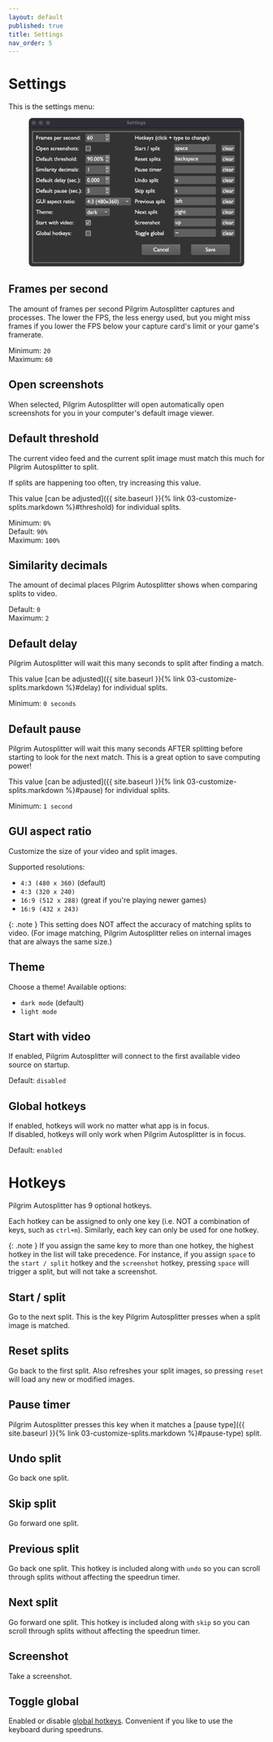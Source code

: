 ```yaml
---
layout: default
published: true
title: Settings
nav_order: 5
---
```


<link rel="stylesheet" href="css/main.css">

# Settings

This is the settings menu:

<figure>
  <img src="images/settings-menu.png" class="full-screen-image" alt="Settings menu">
</figure>

## Frames per second

The amount of frames per second Pilgrim Autosplitter captures and processes. The lower the FPS, the less energy used, but you might miss frames if you lower the FPS below your capture card's limit or your game's framerate. 

Minimum: `20`  
Maximum: `60`

## Open screenshots

When selected, Pilgrim Autosplitter will open automatically open screenshots for you in your computer's default image viewer.

## Default threshold

The current video feed and the current split image must match this much for Pilgrim Autosplitter to split.

If splits are happening too often, try increasing this value. 

This value [can be adjusted]({{ site.baseurl }}{% link 03-customize-splits.markdown %}#threshold) for individual splits.

Minimum: `0%`  
Default: `90%`  
Maximum: `100%`

## Similarity decimals

The amount of decimal places Pilgrim Autosplitter shows when comparing splits to video.

Default: `0`  
Maximum: `2`

## Default delay

Pilgrim Autosplitter will wait this many seconds to split after finding a match.

This value [can be adjusted]({{ site.baseurl }}{% link 03-customize-splits.markdown %}#delay) for individual splits.

Minimum: `0 seconds`

## Default pause

Pilgrim Autosplitter will wait this many seconds AFTER splitting before starting to look for the next match. This is a great option to save computing power!

This value [can be adjusted]({{ site.baseurl }}{% link 03-customize-splits.markdown %}#pause) for individual splits.

Minimum: `1 second`

## GUI aspect ratio

Customize the size of your video and split images. 

Supported resolutions:

* `4:3 (480 x 360)` (default)
* `4:3 (320 x 240)`
* `16:9 (512 x 288)` (great if you're playing newer games)
* `16:9 (432 x 243)`

{: .note }
This setting does NOT affect the accuracy of matching splits to video. (For image matching, Pilgrim Autosplitter relies on internal images that are always the same size.)

## Theme

Choose a theme!
Available options:

* `dark mode` (default)
* `light mode`

## Start with video

If enabled, Pilgrim Autosplitter will connect to the first available video source on startup.

Default: `disabled`

## Global hotkeys

If enabled, hotkeys will work no matter what app is in focus.  
If disabled, hotkeys will only work when Pilgrim Autosplitter is in focus.

Default: `enabled`

# Hotkeys

Pilgrim Autosplitter has 9 optional hotkeys. 

Each hotkey can be assigned to only one key (i.e. NOT a combination of keys, such as `ctrl+m`). Similarly, each key can only be used for one hotkey.

{: .note }
If you assign the same key to more than one hotkey, the highest hotkey in the list will take precedence. For instance, if you assign `space` to the `start / split` hotkey and the `screenshot` hotkey, pressing `space` will trigger a split, but will not take a screenshot.

## Start / split
Go to the next split. This is the key Pilgrim Autosplitter presses when a split image is matched.

## Reset splits

Go back to the first split. Also refreshes your split images, so pressing `reset` will load any new or modified images.

## Pause timer

Pilgrim Autosplitter presses this key when it matches a [pause type]({{ site.baseurl }}{% link 03-customize-splits.markdown %}#pause-type) split.

## Undo split

Go back one split.

## Skip split

Go forward one split.

## Previous split

Go back one split. This hotkey is included along with `undo` so you can scroll through splits without affecting the speedrun timer.

## Next split

Go forward one split. This hotkey is included along with `skip` so you can scroll through splits without affecting the speedrun timer.

## Screenshot

Take a screenshot.

## Toggle global

Enabled or disable [global hotkeys](#global-hotkeys). Convenient if you like to use the keyboard during speedruns.
